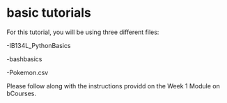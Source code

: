 # basic tutorials

For this tutorial, you will be using three different files:

  -IB134L_PythonBasics
  
  -bashbasics
  
  -Pokemon.csv


Please follow along with the instructions providd on the Week 1 Module on bCourses. 
